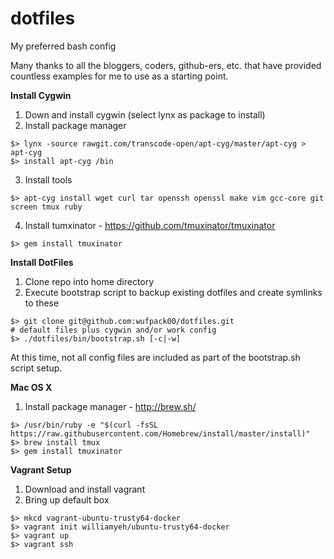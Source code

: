 # dotfiles
My preferred bash config

Many thanks to all the bloggers, coders, github-ers, etc. that have provided countless examples for me to use as a starting point.

**Install Cygwin**

1. Down and install cygwin (select lynx as package to install)
2. Install package manager
~~~~
$> lynx -source rawgit.com/transcode-open/apt-cyg/master/apt-cyg > apt-cyg
$> install apt-cyg /bin
~~~~

3. Install tools
~~~~
$> apt-cyg install wget curl tar openssh openssl make vim gcc-core git screen tmux ruby 
~~~~

4. Install tumxinator - https://github.com/tmuxinator/tmuxinator
~~~~
$> gem install tmuxinator
~~~~

**Install DotFiles**

1. Clone repo into home directory
2. Execute bootstrap script to backup existing dotfiles and create symlinks to these
~~~~
$> git clone git@github.com:wufpack00/dotfiles.git
# default files plus cygwin and/or work config
$> ./dotfiles/bin/bootstrap.sh [-c|-w]
~~~~

At this time, not all config files are included as part of the bootstrap.sh script setup.



**Mac OS X**

1. Install package manager - http://brew.sh/

~~~~
$> /usr/bin/ruby -e "$(curl -fsSL https://raw.githubusercontent.com/Homebrew/install/master/install)"
$> brew install tmux
$> gem install tmuxinator
~~~~


**Vagrant Setup**

1. Download and install vagrant
2. Bring up default box 
~~~~
$> mkcd vagrant-ubuntu-trusty64-docker
$> vagrant init williamyeh/ubuntu-trusty64-docker
$> vagrant up
$> vagrant ssh
~~~~
